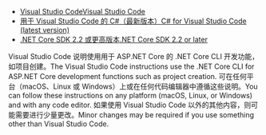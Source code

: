 * [<span data-ttu-id="73fc8-101">Visual Studio Code</span><span class="sxs-lookup"><span data-stu-id="73fc8-101">Visual Studio Code</span></span>](https://code.visualstudio.com/download)
* [<span data-ttu-id="73fc8-102">用于 Visual Studio Code 的 C#（最新版本）</span><span class="sxs-lookup"><span data-stu-id="73fc8-102">C# for Visual Studio Code (latest version)</span></span>](https://marketplace.visualstudio.com/items?itemName=ms-vscode.csharp)
* [<span data-ttu-id="73fc8-103">.NET Core SDK 2.2 或更高版本</span><span class="sxs-lookup"><span data-stu-id="73fc8-103">.NET Core SDK 2.2 or later</span></span>](https://www.microsoft.com/net/download/all)

<span data-ttu-id="73fc8-104">Visual Studio Code 说明使用用于 ASP.NET Core 的 .NET Core CLI 开发功能，如项目创建。</span><span class="sxs-lookup"><span data-stu-id="73fc8-104">The Visual Studio Code instructions use the .NET Core CLI for ASP.NET Core development functions such as project creation.</span></span> <span data-ttu-id="73fc8-105">可在任何平台（macOS、Linux 或 Windows）上或在任何代码编辑器中遵循这些说明。</span><span class="sxs-lookup"><span data-stu-id="73fc8-105">You can follow these instructions on any platform (macOS, Linux, or Windows) and with any code editor.</span></span> <span data-ttu-id="73fc8-106">如果使用 Visual Studio Code 以外的其他内容，则可能需要进行少量更改。</span><span class="sxs-lookup"><span data-stu-id="73fc8-106">Minor changes may be required if you use something other than Visual Studio Code.</span></span>
